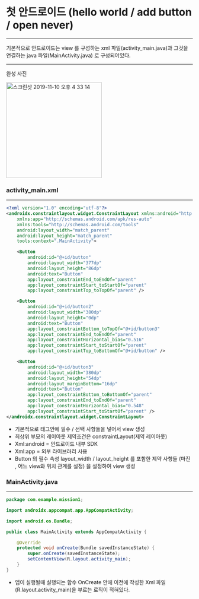 # 첫 안드로이드 (hello world / add button / open never)

---

기본적으로 안드로이드는 view 를 구성하는 xml 파일(activity_main.java)과 그것을 연결하는 java 파일(MainActivity.java) 로 구성되어있다.

---

완성 사진

<img width="258" alt="스크린샷 2019-11-10 오후 4 33 14" src="https://user-images.githubusercontent.com/45954092/68540595-fdda1000-03d7-11ea-84a4-8b11cdbd7530.png">

### activity_main.xml

---

```xml
<?xml version="1.0" encoding="utf-8"?>
<androidx.constraintlayout.widget.ConstraintLayout xmlns:android="http://schemas.android.com/apk/res/android"
    xmlns:app="http://schemas.android.com/apk/res-auto"
    xmlns:tools="http://schemas.android.com/tools"
    android:layout_width="match_parent"
    android:layout_height="match_parent"
    tools:context=".MainActivity">

    <Button
        android:id="@+id/button"
        android:layout_width="377dp"
        android:layout_height="86dp"
        android:text="Button"
        app:layout_constraintEnd_toEndOf="parent"
        app:layout_constraintStart_toStartOf="parent"
        app:layout_constraintTop_toTopOf="parent" />

    <Button
        android:id="@+id/button2"
        android:layout_width="380dp"
        android:layout_height="0dp"
        android:text="Button"
        app:layout_constraintBottom_toTopOf="@+id/button3"
        app:layout_constraintEnd_toEndOf="parent"
        app:layout_constraintHorizontal_bias="0.516"
        app:layout_constraintStart_toStartOf="parent"
        app:layout_constraintTop_toBottomOf="@+id/button" />

    <Button
        android:id="@+id/button3"
        android:layout_width="380dp"
        android:layout_height="54dp"
        android:layout_marginBottom="16dp"
        android:text="Button"
        app:layout_constraintBottom_toBottomOf="parent"
        app:layout_constraintEnd_toEndOf="parent"
        app:layout_constraintHorizontal_bias="0.548"
        app:layout_constraintStart_toStartOf="parent" />
</androidx.constraintlayout.widget.ConstraintLayout>
```

* 기본적으로 태그안에 필수 / 선택 사항들을 넣어서 view 생성
* 최상위 부모의 레이아웃 제약조건은 constraintLayout(제약 레이아웃)
* Xml:android = 안드로이드 내부 SDK
* Xml:app = 외부 라이브러리 사용
* Button 의 필수 속성 layout_width / layout_height 를 포함한 제약 사항들 (마진 , 어느 view와 위치 관계를 설정) 을 설정하여 view 생성

### MainActivity.java

---

```java
package com.example.mission1;

import androidx.appcompat.app.AppCompatActivity;

import android.os.Bundle;

public class MainActivity extends AppCompatActivity {

    @Override
    protected void onCreate(Bundle savedInstanceState) {
        super.onCreate(savedInstanceState);
        setContentView(R.layout.activity_main);
    }
}

```

* 앱이 실행될때 실행되는 함수 OnCreate 안에 이전에 작성한 Xml 파일(R.layout.activity_main)을 부르는 로직이 적혀있다.



